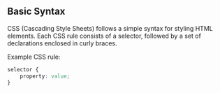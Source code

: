 ## Basic Syntax

CSS (Cascading Style Sheets) follows a simple syntax for styling HTML elements. Each CSS rule consists of a selector, followed by a set of declarations enclosed in curly braces.

Example CSS rule:

```css
selector {
    property: value;
}
